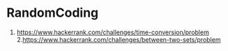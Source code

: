 # RandomCoding
1. https://www.hackerrank.com/challenges/time-conversion/problem
2.https://www.hackerrank.com/challenges/between-two-sets/problem
